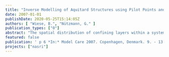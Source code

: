 ```yaml
---
title: "Inverse Modelling of Aquitard Structures using Pilot Points and Regularisation"
date: 2007-01-01
publishDate: 2020-05-25T15:14:05Z
authors: [ "Wiese, B.", "Nützmann, G." ]
publication_types: ["0"]
abstract: "The spatial distribution of confining layers within a system of two aquifers strongly affects the hydraulics and sensitivity to pollution. The test site is located close to a well field. Wells are switched with short intervals and hydraulic heads are recorded in several observation wells. Because the absolute levels of simulated hydraulic heads do not always coincide with the measurements, the model is calibrated with short term head variations. The characteristic shape of the hydraulic heads at each observation wells contains sensitive information about the structure of the aquifer. A numerical technique is developed which enables to simulate the spatial distribution of the confining layer. The method comprises the use of pilot points and regularisation technique. Cross validation is carried out in order to show the results are physically based. The method is shown to provide significant results even under non optimal conditions."
featured: false
publication: ' p 6 *In:* Model Care 2007. Copenhagen, Denmark. 9. - 13.9.2007'
projects: ["nasri"]
---
```


